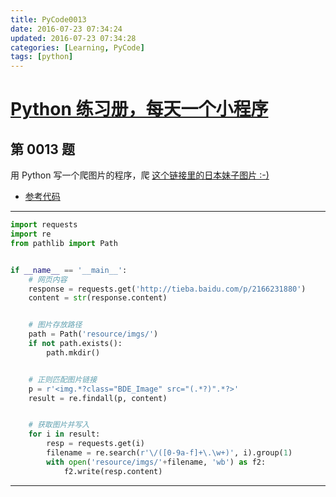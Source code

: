 ```yaml
---
title: PyCode0013
date: 2016-07-23 07:34:24
updated: 2016-07-23 07:34:28
categories: [Learning, PyCode]
tags: [python]
---
```


# [Python 练习册，每天一个小程序](https://github.com/xiaofeig/show-me-the-code)

## 第 0013 题

用 Python 写一个爬图片的程序，爬 [这个链接里的日本妹子图片 :-)](http://tieba.baidu.com/p/2166231880)

<!-- more -->

- [参考代码](http://www.v2ex.com/t/61686 "参考代码")


------------


```python
import requests
import re
from pathlib import Path


if __name__ == '__main__':
    # 网页内容
    response = requests.get('http://tieba.baidu.com/p/2166231880')
    content = str(response.content)


    # 图片存放路径
    path = Path('resource/imgs/')
    if not path.exists():
        path.mkdir()


    # 正则匹配图片链接
    p = r'<img.*?class="BDE_Image" src="(.*?)".*?>'
    result = re.findall(p, content)


    # 获取图片并写入
    for i in result:
        resp = requests.get(i)
        filename = re.search(r'\/([0-9a-f]+\.\w+)', i).group(1)
        with open('resource/imgs/'+filename, 'wb') as f2:
            f2.write(resp.content)
```


------------
